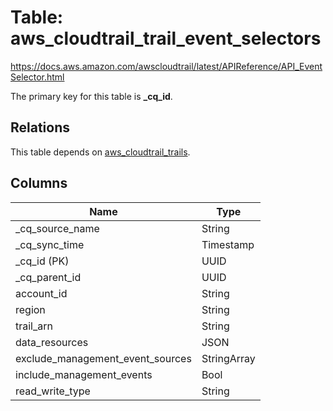 # Table: aws_cloudtrail_trail_event_selectors

https://docs.aws.amazon.com/awscloudtrail/latest/APIReference/API_EventSelector.html

The primary key for this table is **_cq_id**.

## Relations

This table depends on [aws_cloudtrail_trails](aws_cloudtrail_trails).

## Columns

| Name          | Type          |
| ------------- | ------------- |
|_cq_source_name|String|
|_cq_sync_time|Timestamp|
|_cq_id (PK)|UUID|
|_cq_parent_id|UUID|
|account_id|String|
|region|String|
|trail_arn|String|
|data_resources|JSON|
|exclude_management_event_sources|StringArray|
|include_management_events|Bool|
|read_write_type|String|